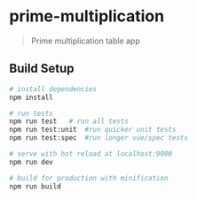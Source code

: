 # prime-multiplication

> Prime multiplication table app

## Build Setup

``` bash
# install dependencies
npm install

# run tests
npm run test   # run all tests
npm run test:unit  #run quicker unit tests
npm run test:spec  #run longer vue/spec tests

# serve with hot reload at localhost:9000
npm run dev

# build for production with minification
npm run build

```